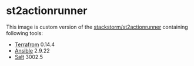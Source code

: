 # st2actionrunner

This image is custom version of the [stackstorm/st2actionrunner](https://hub.docker.com/u/stackstorm/st2actionrunner) containing following tools:

* [Terrafrom](https://terraform.io) 0.14.4
* [Ansible](https://ansible.com) 2.9.22
* [Salt](https://saltproject.io) 3002.5
